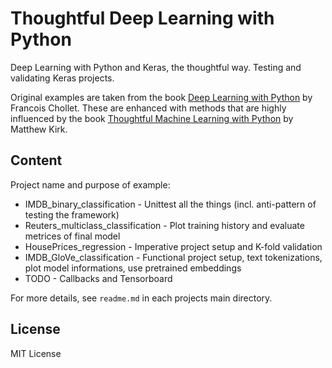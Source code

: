 # Thoughtful Deep Learning with Python
Deep Learning with Python and Keras, the thoughtful way. Testing and validating Keras projects.

Original examples are taken from the book [Deep Learning with Python](https://www.manning.com/books/deep-learning-with-python) by Francois Chollet. These are enhanced with methods that are highly influenced by the book [Thoughtful Machine Learning with Python](http://shop.oreilly.com/product/0636920039082.do) by Matthew Kirk.

## Content
Project name and purpose of example:

* IMDB_binary_classification - Unittest all the things (incl. anti-pattern of testing the framework)
* Reuters_multiclass_classification - Plot training history and evaluate metrices of final model
* HousePrices_regression - Imperative project setup and K-fold validation
* IMDB_GloVe_classification - Functional project setup, text tokenizations, plot model informations, use pretrained embeddings
* TODO - Callbacks and Tensorboard

For more details, see `readme.md` in each projects main directory.

## License
MIT License
